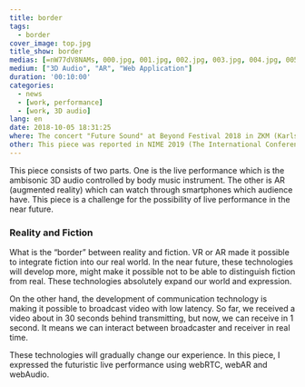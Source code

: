 ```yaml
---
title: border
tags:
  - border
cover_image: top.jpg
title_show: border
medias: [=nW77dV8NAMs, 000.jpg, 001.jpg, 002.jpg, 003.jpg, 004.jpg, 005.jpg]
medium: ["3D Audio", "AR", "Web Application"]
duration: '00:10:00'
categories:
  - news
  - [work, performance]
  - [work, 3D audio]
lang: en
date: 2018-10-05 18:31:25
where: The concert "Future Sound" at Beyond Festival 2018 in ZKM (Karlsruhe Art and Media Center)
other: This piece was reported in NIME 2019 (The International Conference on New Interfaces for Musical Expression)<br><a href="https://www.nime.org/proceedings/2019/nime2019_paper009.pdf">pdf</a>
---
```

This piece consists of two parts. One is the live performance which is the ambisonic 3D audio controlled by body music instrument. The other is AR (augmented reality) which can watch through smartphones which audience have. This piece is a challenge for the possibility of live performance in the near future.

### Reality and Fiction
What is the “border” between reality and fiction. VR or AR made it possible to integrate fiction into our real world. In the near future, these technologies will develop more, might make it possible not to be able to distinguish fiction from real. These technologies absolutely expand our world and expression.

On the other hand, the development of communication technology is making it possible to broadcast video with low latency. So far, we received a video about in 30 seconds behind transmitting, but now, we can receive in 1 second. It means we can interact between broadcaster and receiver in real time.

These technologies will gradually change our experience.
In this piece, I expressed the futuristic live performance using webRTC, webAR and webAudio.
<!--
# Tag Plugins
## Image
{% img [class names] /path/to/image [width] [height] "title text 'alt text'" %}

## Link
{% link text url [external] [title] %}

## YouTube
{% youtube video_id %}

## Vimeo
{% vimeo video_id [width] [height] %}

<!-- more -->
